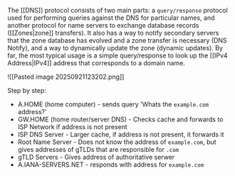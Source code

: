 The [[DNS]] protocol consists of two main parts: a `query/response` protocol used for performing queries against the DNS for particular names, and another protocol for name servers to exchange database records ([[Zones|zone]] transfers). It also has a way to notify secondary servers that the zone database has evolved and a zone transfer is necessary (DNS Notify), and a way to dynamically update the zone (dynamic updates). By far, the most typical usage is a simple query/response to look up the [[IPv4 Address|IPv4]] address that corresponds to a domain name.

![[Pasted image 20250921123202.png]]

Step by step:

- A.HOME (home computer) - sends query 'Whats the `example.com` address?'
- GW.HOME (home router/server DNS) - Checks cache and forwards to ISP Network if address is not present
- ISP DNS Server - Larger cache, if address is not present, it forwards it
- Root Name Server - Does not know the address of `example.com`, but gives addresses of gTLDs that are responsible for `.com`
- gTLD Servers - Gives address of authoritative serwer
- A.IANA-SERVERS.NET - responds with address for `example.com`
